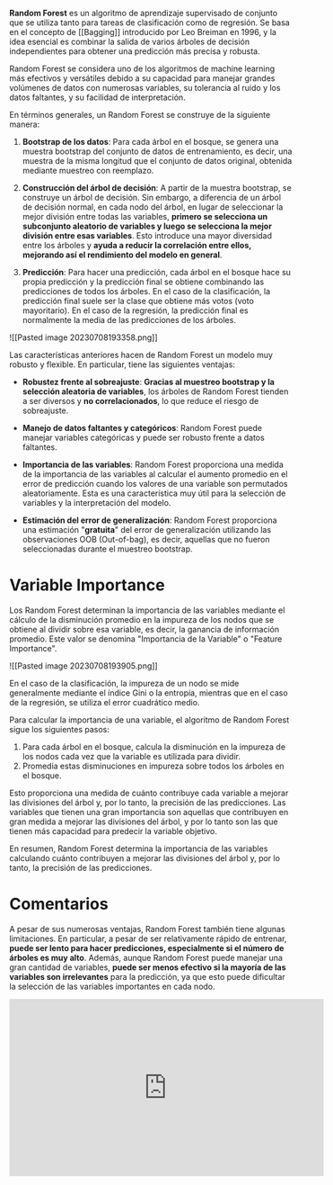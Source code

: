 **Random Forest** es un algoritmo de aprendizaje supervisado de conjunto que se utiliza tanto para tareas de clasificación como de regresión. Se basa en el concepto de [[Bagging]] introducido por Leo Breiman en 1996, y la idea esencial es combinar la salida de varios árboles de decisión independientes para obtener una predicción más precisa y robusta. 

Random Forest se considera uno de los algoritmos de machine learning más efectivos y versátiles debido a su capacidad para manejar grandes volúmenes de datos con numerosas variables, su tolerancia al ruido y los datos faltantes, y su facilidad de interpretación.

En términos generales, un Random Forest se construye de la siguiente manera:

1. **Bootstrap de los datos**: Para cada árbol en el bosque, se genera una muestra bootstrap del conjunto de datos de entrenamiento, es decir, una muestra de la misma longitud que el conjunto de datos original, obtenida mediante muestreo con reemplazo. 

2. **Construcción del árbol de decisión**: A partir de la muestra bootstrap, se construye un árbol de decisión. Sin embargo, a diferencia de un árbol de decisión normal, en cada nodo del árbol, en lugar de seleccionar la mejor división entre todas las variables, **primero se selecciona un subconjunto aleatorio de variables y luego se selecciona la mejor división entre esas variables**. Esto introduce una mayor diversidad entre los árboles y **ayuda a reducir la correlación entre ellos, mejorando así el rendimiento del modelo en general**.

3. **Predicción**: Para hacer una predicción, cada árbol en el bosque hace su propia predicción y la predicción final se obtiene combinando las predicciones de todos los árboles. En el caso de la clasificación, la predicción final suele ser la clase que obtiene más votos (voto mayoritario). En el caso de la regresión, la predicción final es normalmente la media de las predicciones de los árboles.

![[Pasted image 20230708193358.png]]

Las características anteriores hacen de Random Forest un modelo muy robusto y flexible. En particular, tiene las siguientes ventajas:

- **Robustez frente al sobreajuste**: **Gracias al muestreo bootstrap y la selección aleatoria de variables**, los árboles de Random Forest tienden a ser diversos y **no correlacionados**, lo que reduce el riesgo de sobreajuste.

- **Manejo de datos faltantes y categóricos**: Random Forest puede manejar variables categóricas y puede ser robusto frente a datos faltantes.

- **Importancia de las variables**: Random Forest proporciona una medida de la importancia de las variables al calcular el aumento promedio en el error de predicción cuando los valores de una variable son permutados aleatoriamente. Esta es una característica muy útil para la selección de variables y la interpretación del modelo.
  
- **Estimación del error de generalización**: Random Forest proporciona una estimación "**gratuita**" del error de generalización utilizando las observaciones OOB (Out-of-bag), es decir, aquellas que no fueron seleccionadas durante el muestreo bootstrap.

# Variable Importance

Los Random Forest determinan la importancia de las variables mediante el cálculo de la disminución promedio en la impureza de los nodos que se obtiene al dividir sobre esa variable, es decir, la ganancia de información promedio. Este valor se denomina "Importancia de la Variable" o "Feature Importance".

![[Pasted image 20230708193905.png]]

En el caso de la clasificación, la impureza de un nodo se mide generalmente mediante el índice Gini o la entropía, mientras que en el caso de la regresión, se utiliza el error cuadrático medio.

Para calcular la importancia de una variable, el algoritmo de Random Forest sigue los siguientes pasos:

1. Para cada árbol en el bosque, calcula la disminución en la impureza de los nodos cada vez que la variable es utilizada para dividir.
2. Promedia estas disminuciones en impureza sobre todos los árboles en el bosque.

Esto proporciona una medida de cuánto contribuye cada variable a mejorar las divisiones del árbol y, por lo tanto, la precisión de las predicciones. Las variables que tienen una gran importancia son aquellas que contribuyen en gran medida a mejorar las divisiones del árbol, y por lo tanto son las que tienen más capacidad para predecir la variable objetivo.

En resumen, Random Forest determina la importancia de las variables calculando cuánto contribuyen a mejorar las divisiones del árbol y, por lo tanto, la precisión de las predicciones.


# Comentarios

A pesar de sus numerosas ventajas, Random Forest también tiene algunas limitaciones. En particular, a pesar de ser relativamente rápido de entrenar, **puede ser lento para hacer predicciones, especialmente si el número de árboles es muy alto**. Además, aunque Random Forest puede manejar una gran cantidad de variables, **puede ser menos efectivo si la mayoría de las variables son irrelevantes** para la predicción, ya que esto puede dificultar la selección de las variables importantes en cada nodo.


<iframe width="560" height="315" src="https://www.youtube.com/embed/r5C3TUIw6Zk" title="YouTube video player" frameborder="0" allow="accelerometer; autoplay; clipboard-write; encrypted-media; gyroscope; picture-in-picture; web-share" allowfullscreen></iframe>
